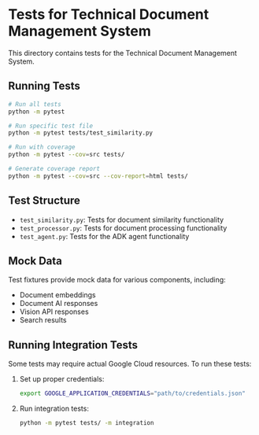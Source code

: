 # Tests for Technical Document Management System

This directory contains tests for the Technical Document Management System.

## Running Tests

```bash
# Run all tests
python -m pytest

# Run specific test file
python -m pytest tests/test_similarity.py

# Run with coverage
python -m pytest --cov=src tests/

# Generate coverage report
python -m pytest --cov=src --cov-report=html tests/
```

## Test Structure

- `test_similarity.py`: Tests for document similarity functionality
- `test_processor.py`: Tests for document processing functionality
- `test_agent.py`: Tests for the ADK agent functionality

## Mock Data

Test fixtures provide mock data for various components, including:
- Document embeddings
- Document AI responses
- Vision API responses
- Search results

## Running Integration Tests

Some tests may require actual Google Cloud resources. To run these tests:

1. Set up proper credentials:
   ```bash
   export GOOGLE_APPLICATION_CREDENTIALS="path/to/credentials.json"
   ```

2. Run integration tests:
   ```bash
   python -m pytest tests/ -m integration
   ```
